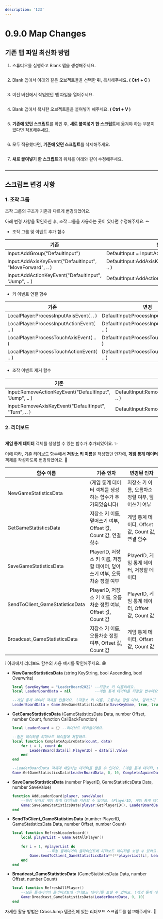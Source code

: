 ```yaml
---
description: '123'
---
```


# 0.9.0 Map Changes

## 기존 맵 파일 최신화 방법

1.  스튜디오를 실행하고 Blank 맵을 생성해주세요.

    <figure><img src=".Assets/Manual_Gitbook_20230105(1).png" alt=""><figcaption></figcaption></figure>
2.  Blank 맵에서 아래와 같은 오브젝트들을 선택한 뒤, 복사해주세요. **( Ctrl + C )**

    <figure><img src=".Assets/Manual_Gitbook_20230105(2).png" alt=""><figcaption></figcaption></figure>
3.  이전 버전에서 작업했던 맵 파일을 열어주세요.

    <figure><img src=".Assets/Manual_Gitbook_20230105(3).png" alt=""><figcaption></figcaption></figure>
4.  Blank 맵에서 복사한 오브젝트들을 붙여넣기 해주세요. **( Ctrl + V )**

    <figure><img src=".Assets/Manual_Gitbook_20230105(4).png" alt=""><figcaption></figcaption></figure>
5.  **기존에 있던 스크립트**를 확인 후, **새로 붙여넣기 한 스크립트**에 옮겨야 하는 부분이 있다면 적용해주세요.

    <figure><img src=".Assets/Manual_Gitbook_20230105(5).png" alt=""><figcaption></figcaption></figure>
6.  모두 적용했다면, **기존에 있던 스크립트**를 삭제해주세요.

    <figure><img src=".Assets/Manual_Gitbook_20230105(6).png" alt=""><figcaption></figcaption></figure>
7.  **새로 붙여넣기 한 스크립트**의 위치를 아래와 같이 수정해주세요.

    <figure><img src=".Assets/Manual_Gitbook_20230105(7).png" alt=""><figcaption></figcaption></figure>

***

## 스크립트 변경 사항

### 1. 조작 그룹

조작 그룹의 구조가 기존과 다르게 변경되었어요.

아래 변경 사항을 확인하신 후, 조작 그룹을 사용하는 곳이 있다면 수정해주세요. ✏

* 조작 그룹 및 이벤트 추가 함수

| 기존                                                        | 변경                                               |
| --------------------------------------------------------- | ------------------------------------------------ |
| Input:AddGroup("DefaultInput")                            | DefaultInput = Input:AddGroup("DefaultInput")    |
| Input:AddAxisKeyEvent("DefaultInput", "MoveForward", .. ) | DefaultInput:AddAxisKeyEvent("MoveForward", .. ) |
| Input:AddActionKeyEvent("DefaultInput", "Jump", .. )      | DefaultInput:AddActionKeyEvent("Jump", .. )      |

* 키 이벤트 연결 함수

| 기존                                        | 변경                                         |
| ----------------------------------------- | ------------------------------------------ |
| LocalPlayer:ProcessInputAxisEvent( .. )   | DefaultInput:ProcessInputAxisEvent( .. )   |
| LocalPlayer:ProcessInputActionEvent( .. ) | DefaultInput:ProcessInputActionEvent( .. ) |
| LocalPlayer:ProcessTouchAxisEvent( .. )   | DefaultInput:ProcessTouchAxisEvent( .. )   |
| LocalPlayer:ProcessTouchActionEvent( .. ) | DefaultInput:ProcessTouchActionEvent( .. ) |

* 조작 이벤트 제거 함수

| 기존                                                      | 변경                                             |
| ------------------------------------------------------- | ---------------------------------------------- |
| Input:RemoveActionKeyEvent("DefaultInput", "Jump", .. ) | DefaultInput:RemoveActionKeyEvent("Jump", .. ) |
| Input:RemoveAxisKeyEvent("DefaultInput", "Turn", .. )   | DefaultInput:RemoveAxisKeyEvent("Turn", ..)    |

### 2. 리더보드

<figure><img src=".Assets/Manual_Gitbook_20230105(8).png" alt=""><figcaption></figcaption></figure>

**게임 통계 데이터** 객체를 생성할 수 있는 함수가 추가되었어요. ✨

이에 따라, 기존 리더보드 함수에서 **저장소 키 이름**을 작성했던 인자에, **게임 통계 데이터** 객체를 작성하도록 변경되었어요. 🔧

| 함수 이름                            | 기존 인자                                             | 변경된 인자                                 |
| -------------------------------- | ------------------------------------------------- | -------------------------------------- |
| NewGameStatisticsData            | (게임 통계 데이터 객체를 생성하는 함수가 추가되었습니다)                  | 저장소 키 이름, 오름차순 정렬 여부, 덮어쓰기 여부          |
| GetGameStatisticsData            | 저장소 키 이름, 덮어쓰기 여부, Offset 값, Count 값, 연결 함수       | 게임 통계 데이터, Offset 값, Count 값, 연결 함수    |
| SaveGameStatisticsData           | PlayerID, 저장소 키 이름, 저장할 데이터, 덮어쓰기 여부, 오름차순 정렬 여부  | PlayerID, 게임 통계 데이터, 저장할 데이터           |
| SendToClient\_GameStatisticsData | PlayerID, 저장소 키 이름, 오름차순 정렬 여부, Offset 값, Count 값 | PlayerID, 게임 통계 데이터, Offset 값, Count 값 |
| Broadcast\_GameStatisticsData    | 저장소 키 이름, 오름차순 정렬 여부, Offset 값, Count 값           | 게임 통계 데이터, Offset 값, Count 값           |

❕ 아래에서 리더보드 함수의 사용 예시를 확인해주세요. 😀

*   **NewGameStatisticsData** (string KeyString, bool Ascending, bool Overwrite)

    ```lua
    local SaveKeyName = "LeaderBoard2022" --저장소 키 이름이에요.
    local LeaderBoardData = nil           --게임 통계 데이터를 저장할 변수에요.

    --게임 통계 데이터 객체를 만들어요. (저장소 키 이름, 오름차순 정렬 여부, 덮어쓰기 여부)
    LeaderBoardData = Game:NewGameStatisticsData(SaveKeyName, true, true)
    ```
*   **GetGameStatisticsData** (GameStatisticsData Data, number Offset, number Count, function CallBackFunction)

    ```lua
    local LeaderBoard = {} --리더보드 테이블이에요.

    --얻은 데이터를 리더보드 테이블에 저장해요.
    local function CompleteAquireData(count, data)
        for i = 1, count do            
            LeaderBoard[data[i].PlayerID] = data[i].Value
        end
    end

    --LeaderBoardData 객체에 해당하는 데이터를 얻을 수 있어요. (게임 통계 데이터, Offset 값, Count 값, 연결 함수)
    Game:GetGameStatisticsData(LeaderBoardData, 0, 10, CompleteAquireData)
    ```
*   **SaveGameStatisticsData** (number PlayerID, GameStatisticsData Data, number SaveValue)

    ```lua
    function AddLeaderBoard(player, saveValue)   
        --특정 유저의 게임 통계 데이터를 저장할 수 있어요. (PlayerID, 게임 통계 데이터, 저장할 데이터)
        Game:SaveGameStatisticsData(player:GetPlayerID(), LeaderBoardData, saveValue)
    end
    ```
*   **SendToClient\_GameStatisticsData** (number PlayerID, GameStatisticsData Data, number Offset, number Count)

    ```lua
    local function RefreshLeaderboard()		
        local playerList = Game:GetAllPlayer()
        
        for i = 1, #playerList do 
    				--특정 플레이어의 클라이언트에 리더보드 데이터를 보낼 수 있어요. (PlayerID, 게임 통계 데이터, Offset 값, Count 값)
            Game:SendToClient_GameStatisticsData**(**playerList[i], LeaderBoardData, 0, 10)
        end
    end
    ```
*   **Broadcast\_GameStatisticsData** (GameStatisticsData Data, number Offset, number Count)

    ```lua
    local function RefreshAllPlayer()      
        --모든 플레이어의 클라이언트에 리더보드 데이터를 보낼 수 있어요. (게임 통계 데이터, Offset 값, Count 값)
        Game:Broadcast_GameStatisticsData(LeaderBoardData, 0, 10)
    end
    ```

자세한 활용 방법은 CrossJump 템플릿에 있는 리더보드 스크립트를 참고해주세요. 🐸

<figure><img src=".Assets/Manual_Gitbook_20230105(9).png" alt=""><figcaption></figcaption></figure>
